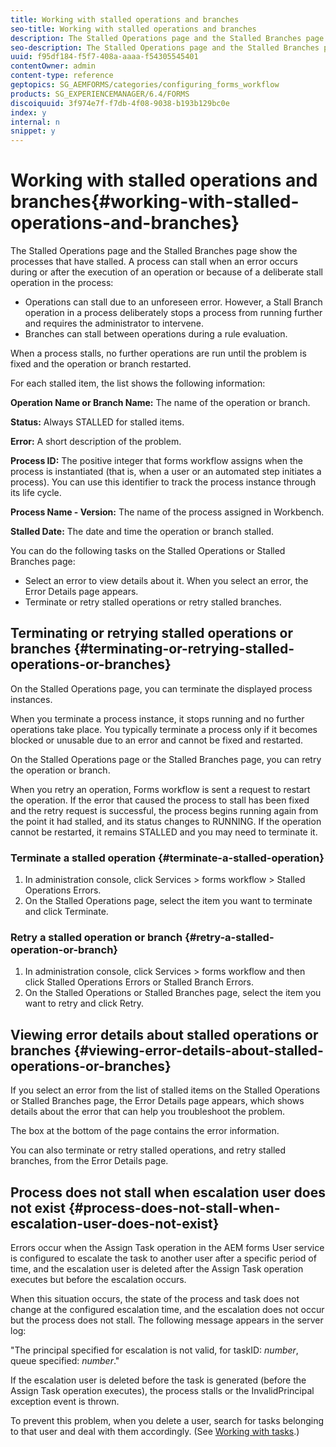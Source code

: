 ```yaml
---
title: Working with stalled operations and branches
seo-title: Working with stalled operations and branches
description: The Stalled Operations page and the Stalled Branches page show the processes that have stalled.
seo-description: The Stalled Operations page and the Stalled Branches page show the processes that have stalled.
uuid: f95df184-f5f7-408a-aaaa-f54305545401
contentOwner: admin
content-type: reference
geptopics: SG_AEMFORMS/categories/configuring_forms_workflow
products: SG_EXPERIENCEMANAGER/6.4/FORMS
discoiquuid: 3f974e7f-f7db-4f08-9038-b193b129bc0e
index: y
internal: n
snippet: y
---
```


# Working with stalled operations and branches{#working-with-stalled-operations-and-branches}

The Stalled Operations page and the Stalled Branches page show the processes that have stalled. A process can stall when an error occurs during or after the execution of an operation or because of a deliberate stall operation in the process:

* Operations can stall due to an unforeseen error. However, a Stall Branch operation in a process deliberately stops a process from running further and requires the administrator to intervene.
* Branches can stall between operations during a rule evaluation.

When a process stalls, no further operations are run until the problem is fixed and the operation or branch restarted.

For each stalled item, the list shows the following information:

**Operation Name or Branch Name:** The name of the operation or branch.

**Status:** Always STALLED for stalled items.

**Error:** A short description of the problem.

**Process ID:** The positive integer that forms workflow assigns when the process is instantiated (that is, when a user or an automated step initiates a process). You can use this identifier to track the process instance through its life cycle.

**Process Name - Version:** The name of the process assigned in Workbench.

**Stalled Date:** The date and time the operation or branch stalled.

You can do the following tasks on the Stalled Operations or Stalled Branches page:

* Select an error to view details about it. When you select an error, the Error Details page appears. 
* Terminate or retry stalled operations or retry stalled branches.

## Terminating or retrying stalled operations or branches {#terminating-or-retrying-stalled-operations-or-branches}

On the Stalled Operations page, you can terminate the displayed process instances.

When you terminate a process instance, it stops running and no further operations take place. You typically terminate a process only if it becomes blocked or unusable due to an error and cannot be fixed and restarted.

On the Stalled Operations page or the Stalled Branches page, you can retry the operation or branch.

When you retry an operation, Forms workflow is sent a request to restart the operation. If the error that caused the process to stall has been fixed and the retry request is successful, the process begins running again from the point it had stalled, and its status changes to RUNNING. If the operation cannot be restarted, it remains STALLED and you may need to terminate it.

### Terminate a stalled operation {#terminate-a-stalled-operation}

1. In administration console, click Services &gt; forms workflow &gt; Stalled Operations Errors.
1. On the Stalled Operations page, select the item you want to terminate and click Terminate.

### Retry a stalled operation or branch {#retry-a-stalled-operation-or-branch}

1. In administration console, click Services &gt; forms workflow and then click Stalled Operations Errors or Stalled Branch Errors.
1. On the Stalled Operations or Stalled Branches page, select the item you want to retry and click Retry.

## Viewing error details about stalled operations or branches {#viewing-error-details-about-stalled-operations-or-branches}

If you select an error from the list of stalled items on the Stalled Operations or Stalled Branches page, the Error Details page appears, which shows details about the error that can help you troubleshoot the problem.

The box at the bottom of the page contains the error information.

You can also terminate or retry stalled operations, and retry stalled branches, from the Error Details page.

## Process does not stall when escalation user does not exist {#process-does-not-stall-when-escalation-user-does-not-exist}

Errors occur when the Assign Task operation in the AEM forms User service is configured to escalate the task to another user after a specific period of time, and the escalation user is deleted after the Assign Task operation executes but before the escalation occurs.

When this situation occurs, the state of the process and task does not change at the configured escalation time, and the escalation does not occur but the process does not stall. The following message appears in the server log:

"The principal specified for escalation is not valid, for taskID: *number*, queue specified: *number*."

If the escalation user is deleted before the task is generated (before the Assign Task operation executes), the process stalls or the InvalidPrincipal exception event is thrown.

To prevent this problem, when you delete a user, search for tasks belonging to that user and deal with them accordingly. (See [Working with tasks](../../../forms/using/admin-help/tasks.md#working-with-tasks).)

